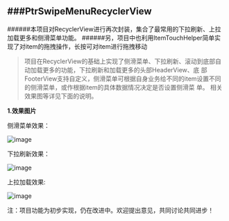 ###PtrSwipeMenuRecyclerView
---
######本项目对RecyclerView进行再次封装，集合了最常用的下拉刷新、上拉加载更多和侧滑菜单功能。
######另，项目中也利用ItemTouchHelper简单实现了对item的拖拽操作，长按可对item进行拖拽移动

>项目在RecyclerView的基础上实现了侧滑菜单、下拉刷新、滚动到底部自动加载更多的功能，下拉刷新和加载更多的头部HeaderView、底
部FooterView支持自定义，侧滑菜单可根据自身业务给不同的item设置不同的侧滑菜单，或作根据item的具体数据情况决定是否设置侧滑菜
单。 相关效果图等详见下面的说明。

**1.效果图片**

侧滑菜单效果：

![image](https://github.com/zhangyuChen1991/PtrSwipeMenuRecyclerView/blob/master/images/swipemenu.jpg)

下拉刷新效果：

![image](https://github.com/zhangyuChen1991/PtrSwipeMenuRecyclerView/blob/master/images/refreshing.jpg)

上拉加载效果:

![image](https://github.com/zhangyuChen1991/PtrSwipeMenuRecyclerView/blob/master/images/loadmore.jpg)


注：项目功能为初步实现，仍在改进中。欢迎提出意见，共同讨论共同进步！